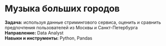 # Музыка больших городов  
**Задача:** используя данные стримингового сервиса, оценить и сравнить предпочтения пользователей из Москвы и Санкт-Петербурга  
**Направление:** Data Analyst  
**Навыки и инструменты:** Python, Pandas  
